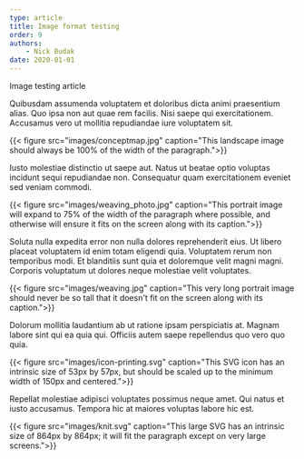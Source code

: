 ```yaml
---
type: article
title: Image format testing
order: 9
authors:
    - Nick Budak
date: 2020-01-01
---
```


Image testing article

<!-- more -->

Quibusdam assumenda voluptatem et doloribus dicta animi praesentium alias. Quo ipsa non aut quae rem facilis. Nisi saepe qui exercitationem. Accusamus vero ut mollitia repudiandae iure voluptatem sit.

{{< figure src="images/conceptmap.jpg" caption="This landscape image should always be 100% of the width of the paragraph.">}}

Iusto molestiae distinctio ut saepe aut. Natus ut beatae optio voluptas incidunt sequi repudiandae non. Consequatur quam exercitationem eveniet sed veniam commodi.

{{< figure src="images/weaving_photo.jpg" caption="This portrait image will expand to 75% of the width of the paragraph where possible, and otherwise will ensure it fits on the screen along with its caption.">}}

Soluta nulla expedita error non nulla dolores reprehenderit eius. Ut libero placeat voluptatem id enim totam eligendi quia. Voluptatem rerum non temporibus modi. Et blanditiis sunt quia et doloremque velit magni magni. Corporis voluptatum ut dolores neque molestiae velit voluptates.

{{< figure src="images/weaving.jpg" caption="This very long portrait image should never be so tall that it doesn't fit on the screen along with its caption.">}}

Dolorum mollitia laudantium ab ut ratione ipsam perspiciatis at. Magnam labore sint qui ea quia qui. Officiis autem saepe repellendus quo vero quo quia.

{{< figure src="images/icon-printing.svg" caption="This SVG icon has an intrinsic size of 53px by 57px, but should be scaled up to the minimum width of 150px and centered.">}}

Repellat molestiae adipisci voluptates possimus neque amet. Qui natus et iusto accusamus. Tempora hic at maiores voluptas labore hic est.

{{< figure src="images/knit.svg" caption="This large SVG has an intrinsic size of 864px by 864px; it will fit the paragraph except on very large screens.">}}
